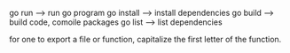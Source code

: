 go run --> run go program
go install --> install dependencies
go build --> build code, comoile packages
go list --> list dependencies

for one to export a file or function, capitalize the first letter of the function.